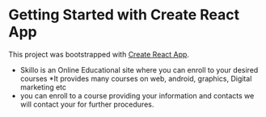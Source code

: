 # Getting Started with Create React App

This project was bootstrapped with [Create React App](https://github.com/facebook/create-react-app).

* Skillo is an Online Educational site where you can enroll to your desired courses
*It provides many courses on web, android, graphics, Digital marketing etc
* you can enroll  to a course providing your information and contacts we will contact your for further
procedures.